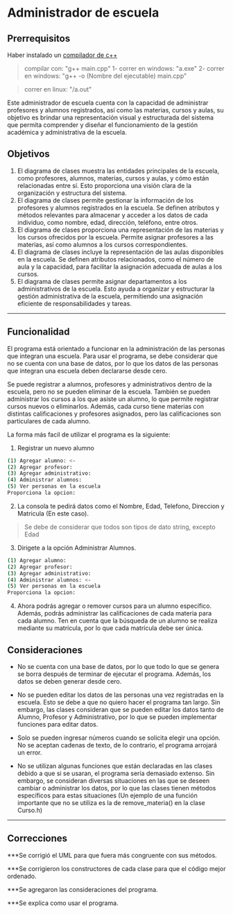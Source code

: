 # Administrador de escuela
## Prerrequisitos
Haber instalado un [compilador de c++](https://sourceforge.net/projects/mingw/files/latest/download)

>compilar con: "g++ main.cpp"
>1- correr en windows: "a.exe"
> 2- correr en windows: "g++ -o (Nombre del ejecutable) main.cpp"

>correr en linux: "/a.out"

Este administrador de escuela cuenta con la capacidad de administrar profesores y alumnos registrados, así como las materias, cursos y aulas, su objetivo es brindar una representación visual y estructurada del sistema que permita comprender y diseñar el funcionamiento de la gestión académica y administrativa de la escuela.

## Objetivos

 1. El diagrama de clases muestra las entidades principales de la escuela, como profesores, alumnos, materias, cursos y aulas, y cómo están relacionadas entre sí. Esto proporciona una visión clara de la organización y estructura del sistema.
 2. El diagrama de clases permite gestionar la información de los profesores y alumnos registrados en la escuela. Se definen atributos y métodos relevantes para almacenar y acceder a los datos de cada individuo, como nombre, edad, dirección, teléfono, entre otros.
 3. El diagrama de clases proporciona una representación de las materias y los cursos ofrecidos por la escuela. Permite asignar profesores a las materias, así como alumnos a los cursos correspondientes.
 4. El diagrama de clases incluye la representación de las aulas disponibles en la escuela. Se definen atributos relacionados, como el número de aula y la capacidad, para facilitar la asignación adecuada de aulas a los cursos.
 5. El diagrama de clases permite asignar departamentos a los administrativos de la escuela. Esto ayuda a organizar y estructurar la gestión administrativa de la escuela, permitiendo una asignación eficiente de responsabilidades y tareas.

***

## Funcionalidad

El programa está orientado a funcionar en la administración de las personas que integran una escuela. Para usar el programa, se debe considerar que no se cuenta con una base de datos, por lo que los datos de las personas que integran una escuela deben declararse desde cero.

Se puede registrar a alumnos, profesores y administrativos dentro de la escuela, pero no se pueden eliminar de la escuela. También se pueden administrar los cursos a los que asiste un alumno, lo que permite registrar cursos nuevos o eliminarlos. Además, cada curso tiene materias con distintas calificaciones y profesores asignados, pero las calificaciones son particulares de cada alumno.

La forma más facil de utilizar el programa es la siguiente:

 1. Registrar un nuevo alumno
 
```bash
(1) Agregar alumno: <-
(2) Agregar profesor:
(3) Agregar administrativo:
(4) Administrar alumnos:
(5) Ver personas en la escuela
Proporciona la opcion: 
```

 2. La consola te pedirá datos como el Nombre, Edad, Telefono, Direccion y Matricula (En este caso).

> Se debe de considerar que todos son tipos de dato string, excepto Edad

 3. Dirigete a la opción Administrar Alumnos.

```bash
(1) Agregar alumno:
(2) Agregar profesor:
(3) Agregar administrativo:
(4) Administrar alumnos: <-
(5) Ver personas en la escuela
Proporciona la opcion:
```

 4. Ahora podrás agregar o remover cursos para un alumno específico. Además, podrás administrar las calificaciones de cada materia para cada alumno. Ten en cuenta que la búsqueda de un alumno se realiza mediante su matrícula, por lo que cada matrícula debe ser única.

## Consideraciones

- No se cuenta con una base de datos, por lo que todo lo que se genera se borra después de terminar de ejecutar el programa. Además, los datos se deben generar desde cero.

- No se pueden editar los datos de las personas una vez registradas en la escuela. Esto se debe a que no quiero hacer el programa tan largo. Sin embargo, las clases consideran que se pueden editar los datos tanto de Alumno, Profesor y Administrativo, por lo que se pueden implementar funciones para editar datos.

- Solo se pueden ingresar números cuando se solicita elegir una opción. No se aceptan cadenas de texto, de lo contrario, el programa arrojará un error.

- No se utilizan algunas funciones que están declaradas en las clases debido a que si se usaran, el programa sería demasiado extenso. Sin embargo, se consideran diversas situaciones en las que se deseen cambiar o administrar los datos, por lo que las clases tienen métodos específicos para estas situaciones (Un ejemplo de una función importante que no se utiliza es la de remove_materia() en la clase Curso.h)

***

## Correcciones

***Se corrigió el UML para que fuera más congruente con sus métodos.

***Se corrigieron los constructores de cada clase para que el código mejor ordenado.

***Se agregaron las consideraciones del programa.

***Se explica como usar el programa.

